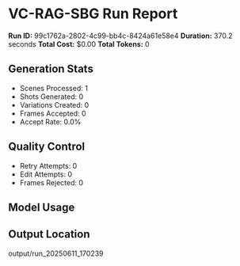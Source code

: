 
# VC-RAG-SBG Run Report

**Run ID:** 99c1762a-2802-4c99-bb4c-8424a61e58e4
**Duration:** 370.2 seconds
**Total Cost:** $0.00
**Total Tokens:** 0

## Generation Stats
- Scenes Processed: 1
- Shots Generated: 0
- Variations Created: 0
- Frames Accepted: 0
- Accept Rate: 0.0%

## Quality Control
- Retry Attempts: 0
- Edit Attempts: 0
- Frames Rejected: 0

## Model Usage

## Output Location
output/run_20250611_170239
